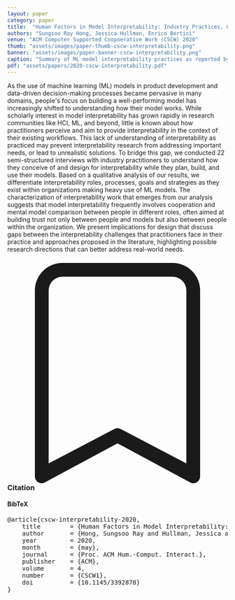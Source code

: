 ```yaml
---
layout: paper
category: paper
title:  "Human Factors in Model Interpretability: Industry Practices, Challenges, and Needs"
authors: "Sungsoo Ray Hong, Jessica Hullman, Enrico Bertini"
venue: "ACM Computer Supported Coopoerative Work (CSCW) 2020"
thumb: "assets/images/paper-thumb-cscw-interpretability.png"
banner: "assets/images/paper-banner-cscw-interpretability.png"
caption: "Summary of ML model interpretability practices as reported by 22 practitioners working with ML models. We identify primary roles of individuals in an organization with respect to interpretability, themes in participants' descriptions of interpretability practice that diverge from previous accounts, and opportunities for software to further aid ML interpretability in practice."
pdf: "assets/papers/2020-cscw-interpretability.pdf"
---
```


<!-- abstract -->
As the use of machine learning (ML) models in product development and data-driven decision-making processes became pervasive in many domains, people's focus on building a well-performing model has increasingly shifted to understanding how their model works. While scholarly interest in model interpretability has grown rapidly in research communities like HCI, ML, and beyond, little is known about how practitioners perceive and aim to provide interpretability in the context of their existing workflows. This lack of understanding of interpretability as practiced may prevent interpretability research from addressing important needs, or lead to unrealistic solutions. To bridge this gap, we conducted 22 semi-structured interviews with industry practitioners to understand how they conceive of and design for interpretability while they plan, build, and use their models. Based on a qualitative analysis of our results, we differentiate interpretability roles, processes, goals and strategies as they exist within organizations making heavy use of ML models. The characterization of interpretability work that emerges from our analysis suggests that model interpretability frequently involves cooperation and mental model comparison between people in different roles, often aimed at building trust not only between people and models but also between people within the organization. We present implications for design that discuss gaps between the interpretability challenges that practitioners face in their practice and approaches proposed in the literature, highlighting possible research directions that can better address real-world needs.


<h3><svg xmlns="http://www.w3.org/2000/svg" fill="currentColor" class="bi bi-bookmark" viewBox="0 0 16 16">
  <path d="M2 2a2 2 0 0 1 2-2h8a2 2 0 0 1 2 2v13.5a.5.5 0 0 1-.777.416L8 13.101l-5.223 2.815A.5.5 0 0 1 2 15.5V2zm2-1a1 1 0 0 0-1 1v12.566l4.723-2.482a.5.5 0 0 1 .554 0L13 14.566V2a1 1 0 0 0-1-1H4z"/>
</svg> Citation</h3>
<div class="bibtex">
<!-- bibtex -->
<h4>BibTeX</h4>
<pre>
@article{cscw-interpretability-2020,
	title        = {Human Factors in Model Interpretability: Industry Practices, Challenges, and Needs},
	author       = {Hong, Sungsoo Ray and Hullman, Jessica and Bertini, Enrico},
	year         = 2020,
	month        = {may},
	journal      = {Proc. ACM Hum.-Comput. Interact.},
	publisher    = {ACM},
	volume       = 4,
	number       = {CSCW1},
	doi          = {10.1145/3392878}
}
</pre>
</div>